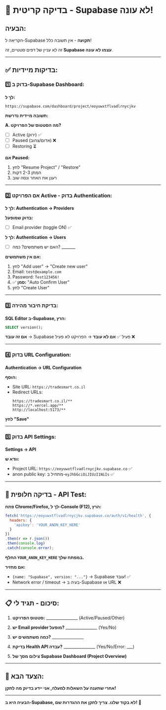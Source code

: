 # 🚨 בדיקה קריטית - Supabase לא עונה!

## הבעיה:
הקריאה ל-Supabase **תקועה** - אין תשובה כלל!

זה לא עניין של דפים סטטיים, זה **Supabase עצמו לא עונה**.

---

## ✅ בדיקות מיידיות:

### 1️⃣ בדוק ב-Supabase Dashboard:

**לך ל:**
```
https://supabase.com/dashboard/project/eoyuwxtflvadlrnycjkv
```

**תשובה מיידית נדרשת:**

**A. מה הסטטוס של הפרויקט?**
- [ ] Active (ירוק) ✅
- [ ] Paused (אדום/צהוב) ❌
- [ ] Restoring ⏳

**אם Paused:**
1. לחץ "Resume Project" / "Restore"
2. המתן 2-3 דקות
3. רענן את האתר ונסה שוב

---

### 2️⃣ אם הפרויקט Active - בדוק Authentication:

**לך ל: Authentication → Providers**

**בדוק שמופעל:**
- [ ] Email provider (toggle ON) ✅

**לך ל: Authentication → Users**
- [ ] האם יש משתמשים? כמה? _______

**אם אין משתמשים:**
1. לחץ "Add user" → "Create new user"
2. Email: `test@example.com`
3. Password: `Test123456!`
4. ✅ **סמן:** "Auto Confirm User"
5. לחץ "Create User"

---

### 3️⃣ בדיקת חיבור מהירה:

**SQL Editor ב-Supabase, הרץ:**
```sql
SELECT version();
```

**אם זה עובד** → Supabase פעיל ✅
**אם לא עובד** → הפרויקט לא פעיל ❌

---

### 4️⃣ בדוק URL Configuration:

**Authentication → URL Configuration**

**הוסף:**
- Site URL: `https://tradesmart.co.il`
- Redirect URLs:
  ```
  https://tradesmart.co.il/**
  https://*.vercel.app/**
  http://localhost:5173/**
  ```

**לחץ "Save"**

---

### 5️⃣ בדוק API Settings:

**Settings → API**

**וודא ש:**
- Project URL: `https://eoyuwxtflvadlrnycjkv.supabase.co` ✅
- anon public key: מתחיל ב-`eyJhbGciOiJIUzI1NiIs` ✅

---

## 🧪 בדיקה חלופית - API Test:

**פתח Chrome/Firefox, לך ל-Console (F12), הרץ:**

```javascript
fetch('https://eoyuwxtflvadlrnycjkv.supabase.co/auth/v1/health', {
  headers: {
    'apikey': 'YOUR_ANON_KEY_HERE'
  }
})
.then(r => r.json())
.then(console.log)
.catch(console.error);
```

**החלף `YOUR_ANON_KEY_HERE` במפתח שלך.**

**אם מחזיר:**
- `{name: "Supabase", version: "..."}` → Supabase עובד! ✅
- Network error / timeout → בעיה ב-Supabase או URL ❌

---

## 📋 סיכום - תגיד לי:

1. **סטטוס הפרויקט:** ________________ (Active/Paused/Other)

2. **יש Email provider מופעל?** ________________ (Yes/No)

3. **כמה משתמשים יש?** ________________

4. **בדיקת Health API עבדה?** ________________ (Yes/No/Error: ___)

5. **צילום מסך של Supabase Dashboard (Project Overview)**

---

## 🎯 הצעד הבא:

**אחרי שתענה על השאלות למעלה, אני יידע בדיוק מה לתקן!**

---

**הבעיה היא ב-Supabase, לא בקוד שלנו. צריך לתקן את ההגדרות שם!** 🔧

